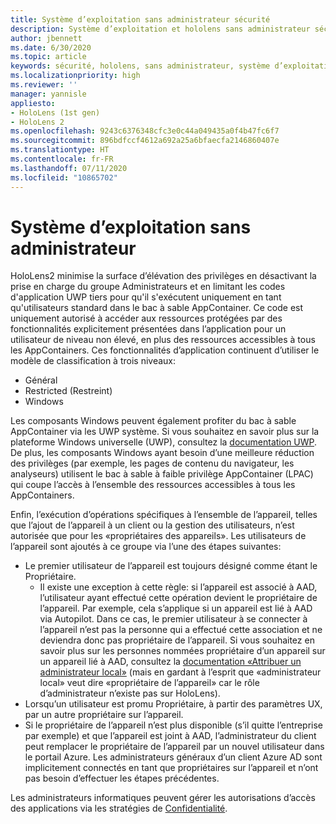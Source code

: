 ```yaml
---
title: Système d’exploitation sans administrateur sécurité
description: Système d’exploitation et hololens sans administrateur sécurité
author: jbennett
ms.date: 6/30/2020
ms.topic: article
keywords: sécurité, hololens, sans administrateur, système d’exploitation, système d’exploitation sans administrateur, système d’exploitation avec administrateur, hololens 2, sécurité hololens2,
ms.localizationpriority: high
ms.reviewer: ''
manager: yannisle
appliesto:
- HoloLens (1st gen)
- HoloLens 2
ms.openlocfilehash: 9243c6376348cfc3e0c44a049435a0f4b47fc6f7
ms.sourcegitcommit: 896bdfccf4612a692a25a6bfaecfa2146860407e
ms.translationtype: HT
ms.contentlocale: fr-FR
ms.lasthandoff: 07/11/2020
ms.locfileid: "10865702"
---
```

# Système d’exploitation sans administrateur

HoloLens2 minimise la surface d’élévation des privilèges en désactivant la prise en charge du groupe Administrateurs et en limitant les codes d'application UWP tiers pour qu'il s'exécutent uniquement en tant qu'utilisateurs standard dans le bac à sable AppContainer. Ce code est uniquement autorisé à accéder aux ressources protégées par des fonctionnalités explicitement présentées dans l’application pour un utilisateur de niveau non élevé, en plus des ressources accessibles à tous les AppContainers.
Ces fonctionnalités d’application continuent d’utiliser le modèle de classification à trois niveaux:
  * Général
  * Restricted (Restreint)
  * Windows

Les composants Windows peuvent également profiter du bac à sable AppContainer via les UWP système. Si vous souhaitez en savoir plus sur la plateforme Windows universelle (UWP), consultez la [documentation UWP](https://docs.microsoft.com/windows/uwp/). De plus, les composants Windows ayant besoin d’une meilleure réduction des privilèges (par exemple, les pages de contenu du navigateur, les analyseurs) utilisent le bac à sable à faible privilège AppContainer (LPAC) qui coupe l’accès à l’ensemble des ressources accessibles à tous les AppContainers.

Enfin, l’exécution d’opérations spécifiques à l’ensemble de l’appareil, telles que l’ajout de l’appareil à un client ou la gestion des utilisateurs, n’est autorisée que pour les «propriétaires des appareils». Les utilisateurs de l’appareil sont ajoutés à ce groupe via l’une des étapes suivantes:
  * Le premier utilisateur de l’appareil est toujours désigné comme étant le Propriétaire. 
    * Il existe une exception à cette règle: si l’appareil est associé à AAD, l’utilisateur ayant effectué cette opération devient le propriétaire de l’appareil. Par exemple, cela s’applique si un appareil est lié à AAD via Autopilot. Dans ce cas, le premier utilisateur à se connecter à l’appareil n’est pas la personne qui a effectué cette association et ne deviendra donc pas propriétaire de l’appareil. Si vous souhaitez en savoir plus sur les personnes nommées propriétaire d’un appareil sur un appareil lié à AAD, consultez la [documentation «Attribuer un administrateur local»](https://docs.microsoft.com/azure/active-directory/devices/assign-local-admin) (mais en gardant à l’esprit que «administrateur local» veut dire «propriétaire de l’appareil» car le rôle d’administrateur n’existe pas sur HoloLens).
  * Lorsqu’un utilisateur est promu Propriétaire, à partir des paramètres UX, par un autre propriétaire sur l’appareil.
  * Si le propriétaire de l’appareil n’est plus disponible (s’il quitte l’entreprise par exemple) et que l’appareil est joint à AAD, l’administrateur du client peut remplacer le propriétaire de l’appareil par un nouvel utilisateur dans le portail Azure.
Les administrateurs généraux d’un client Azure AD sont implicitement connectés en tant que propriétaires sur l’appareil et n’ont pas besoin d’effectuer les étapes précédentes. 

Les administrateurs informatiques peuvent gérer les autorisations d’accès des applications via les stratégies de [Confidentialité](https://docs.microsoft.com/windows/client-management/mdm/policy-csp-privacy). 
